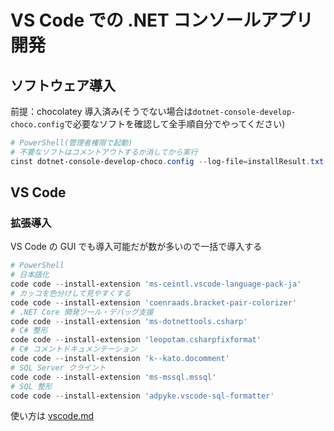 # VS Code での .NET コンソールアプリ開発

## ソフトウェア導入

前提：chocolatey 導入済み(そうでない場合は`dotnet-console-develop-choco.config`で必要なソフトを確認して全手順自分でやってください)

```powershell
# PowerShell(管理者権限で起動)
# 不要なソフトはコメントアウトするか消してから実行
cinst dotnet-console-develop-choco.config --log-file=installResult.txt -y

```

## VS Code

### 拡張導入

VS Code の GUI でも導入可能だが数が多いので一括で導入する

```powershell
# PowerShell
# 日本語化
code code --install-extension 'ms-ceintl.vscode-language-pack-ja'
# カッコを色分けして見やすくする
code code --install-extension 'coenraads.bracket-pair-colorizer'
# .NET Core 開発ツール・デバッグ支援
code code --install-extension 'ms-dotnettools.csharp'
# C# 整形
code code --install-extension 'leopotam.csharpfixformat'
# C# コメントドキュメンテーション
code code --install-extension 'k--kato.docomment'
# SQL Server クライント
code code --install-extension 'ms-mssql.mssql'
# SQL 整形
code code --install-extension 'adpyke.vscode-sql-formatter'

```

使い方は [vscode.md](vscode.md)
